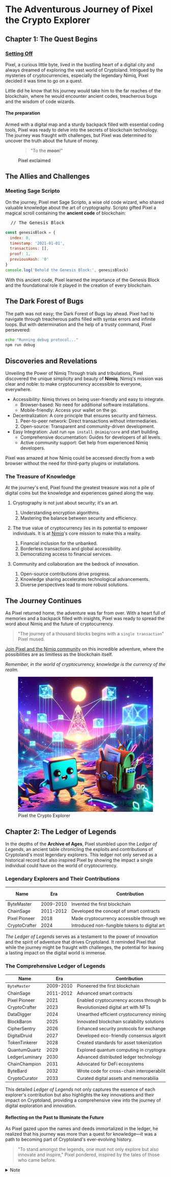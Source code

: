 # The Adventurous Journey of Pixel the Crypto Explorer

## Chapter 1: The Quest Begins

<h3 id="setting-off">
<a href="#setting-off" aria-hidden="true" class="header-anchor">
Setting Off
</a>
</h3>

Pixel, a curious little byte, lived in the bustling heart of a digital city and always dreamed of exploring the vast world of Cryptoland. Intrigued by the mysteries of cryptocurrencies, especially the legendary Nimiq, Pixel decided it was time to go on a quest.

Little did he know that his journey would take him to the far reaches of the blockchain, where he would encounter ancient codes, treacherous bugs and the wisdom of code wizards.

<h4 id="the-preparation" tabindex="-1">The preparation <a href="#the-preparation">&ZeroWidthSpace;</a></h4>

Armed with a digital map and a sturdy backpack filled with essential coding tools, Pixel was ready to delve into the secrets of blockchain technology. The journey was fraught with challenges, but Pixel was determined to uncover the truth about the future of money.

<figure>

> "To the **moon**!"

<figcaption>Pixel exclaimed</figcaption>
</figure>

## The Allies and Challenges

### Meeting Sage Scripto

On the journey, Pixel met Sage Scripto, a wise old code wizard, who shared valuable knowledge about the art of cryptography. Scripto gifted Pixel a magical scroll containing the **ancient code** of blockchain:

<pre>
  <span>// The Genesis Block</span>
</pre>

```javascript
const genesisBlock = {
  index: 0,
  timestamp: '2021-01-01',
  transactions: [],
  proof: 1,
  previousHash: '0'
}
console.log('Behold the Genesis Block:', genesisBlock)
```

With this ancient code, Pixel learned the importance of the Genesis Block and the foundational role it played in the creation of every blockchain.

## The Dark Forest of Bugs

The path was not easy; the Dark Forest of Bugs lay ahead. Pixel had to navigate through treacherous paths filled with syntax errors and infinite loops. But with determination and the help of a trusty command, Pixel persevered:

```bash
echo "Running debug protocol..."
npm run debug
```

## Discoveries and Revelations

Unveiling the Power of Nimiq
Through trials and tribulations, Pixel discovered the unique simplicity and beauty of **Nimiq**. Nimiq's mission was clear and noble: to make cryptocurrency accessible to everyone, everywhere.

- Accessibility: Nimiq thrives on being user-friendly and easy to integrate.
  - Browser-based: No need for additional software installations.
  - Mobile-friendly: Access your wallet on the go.
- Decentralization: A core principle that ensures security and fairness.
  1. Peer-to-peer network: Direct transactions without intermediaries.
  2. Open-source: Transparent and community-driven development.
- Easy Integration: Just run `npm install @nimiq/core` and start building.
  - Comprehensive documentation: Guides for developers of all levels.
  - Active community support: Get help from experienced Nimiq developers.

Pixel was amazed at how Nimiq could be accessed directly from a web browser without the need for third-party plugins or installations.

### The Treasure of Knowledge

At the journey's end, Pixel found the greatest treasure was not a pile of digital coins but the knowledge and experiences gained along the way.

1. Cryptography is not just about security; it's an art.

   1. Understanding encryption algorithms.
   2. Mastering the balance between security and efficiency.

2. The true value of cryptocurrency lies in its potential to empower individuals. It is at [Nimiq](https://nimiq.com/)'s core mission to make this a reality.
   1. Financial inclusion for the unbanked.
   2. Borderless transactions and global accessibility.
   3. Democratizing access to financial services.
3. Community and collaboration are the bedrock of innovation.
   1. Open-source contributions drive progress.
   2. Knowledge sharing accelerates technological advancements.
   3. Diverse perspectives lead to more robust solutions.

## The Journey Continues

As Pixel returned home, the adventure was far from over. With a heart full of memories and a backpack filled with insights, Pixel was ready to spread the word about Nimiq and the future of cryptocurrency.

> "The journey of a thousand blocks begins with a `single transaction`" Pixel mused.

[Join Pixel and the Nimiq community](https://nimiq.com/) on this incredible adventure, where the possibilities are as limitless as the blockchain itself.

_Remember, in the world of cryptocurrency, knowledge is the currency of the realm._

<figure>
<img src="../assets/scripto.webp" alt="Pixel the Crypto Explorer" />
<figcaption>Pixel the Crypto Explorer</figcaption>
</figure>

## Chapter 2: The Ledger of Legends

In the depths of the **Archive of Ages**, Pixel stumbled upon the _Ledger of Legends_, an ancient table chronicling the exploits and contributions of Cryptoland's most legendary explorers. This ledger not only served as a historical record but also inspired Pixel by showing the impact a single individual could have on the world of cryptocurrency.

### Legendary Explorers and Their Contributions

| Name          | Era       | Contribution                                        | Legacy Token |
| ------------- | --------- | --------------------------------------------------- | ------------ |
| ByteMaster    | 2009-2010 | Invented the first blockchain                       | `BTC`        |
| ChainSage     | 2011-2012 | Developed the concept of smart contracts            | `ETH`        |
| Pixel Pioneer | 2018      | Made cryptocurrency accessible through web browsers | `NIMIQ`      |
| CryptoCrafter | 2024      | Introduced non-fungible tokens to digital art       | `ARTCOIN`    |

_The Ledger of Legends_ serves as a testament to the power of innovation and the spirit of adventure that drives Cryptoland. It reminded Pixel that while the journey might be fraught with challenges, the potential for leaving a lasting impact on the digital world is immense.

### The Comprehensive Ledger of Legends

| Name           | Era       | Contribution                                   | Key Innovation                  | Impact                                                          |
| -------------- | --------- | ---------------------------------------------- | ------------------------------- | --------------------------------------------------------------- |
| `ByteMaster`   | 2009-2010 | Pioneered the first blockchain                 | Blockchain technology           | Laid the foundation for cryptocurrencies                        |
| ChainSage      | 2011-2012 | Advanced smart contracts                       | Smart contract framework        | Enabled complex decentralized applications                      |
| Pixel Pioneer  | 2021      | Enabled cryptocurrency access through browsers | Web-based cryptocurrency access | Made cryptocurrencies accessible to a wider audience            |
| CryptoCrafter  | 2023      | Revolutionized digital art with NFTs           | Non-fungible tokens (NFTs)      | Opened new markets for digital art and collectibles             |
| DataDigger     | 2024      | Unearthed efficient cryptocurrency mining      | Sustainable mining methods      | Reduced the environmental impact of mining                      |
| BlockBaron     | 2025      | Innovated blockchain scalability solutions     | Scalability protocols           | Enhanced transaction speed and volume capacity                  |
| CipherSentry   | 2026      | Enhanced security protocols for exchanges      | Advanced encryption methods     | Improved the security and trust in cryptocurrency transactions  |
| DigitalDruid   | 2027      | Developed eco-friendly consensus algorithms    | Green consensus mechanisms      | Mitigated the environmental impact of blockchain technology     |
| TokenTinkerer  | 2028      | Created standards for asset tokenization       | Tokenization standards          | Facilitated the digital representation of real-world assets     |
| QuantumQuartz  | 2029      | Explored quantum computing in cryptography     | Quantum-resistant algorithms    | Prepared Cryptoland for the advent of quantum computing         |
| LedgerLuminary | 2030      | Advanced distributed ledger technology         | Distributed ledger innovations  | Expanded the applications of blockchain beyond cryptocurrencies |
| ChainChampion  | 2031      | Advocated for DeFi ecosystems                  | Decentralized finance models    | Promoted financial inclusion and innovation                     |
| ByteBard       | 2032      | Wrote code for cross-chain interoperability    | Cross-chain technology          | Enabled seamless transactions across different blockchains      |
| CryptoCurator  | 2033      | Curated digital assets and memorabilia         | Digital asset curation          | Preserved the heritage and culture of Cryptoland                |

This detailed _Ledger of Legends_ not only captures the essence of each explorer's contribution but also highlights the key innovations and their impact on Cryptoland, providing a comprehensive view into the journey of digital exploration and innovation.

#### Reflecting on the Past to Illuminate the Future

As Pixel gazed upon the names and deeds immortalized in the ledger, he realized that his journey was more than a quest for knowledge—it was a path to becoming part of Cryptoland's ever-evolving history.

> "To stand amongst the legends, one must not only explore but also innovate and inspire," Pixel pondered, inspired by the tales of those who came before.

<details>

<summary>Note</summary>

The Ledger of Legends serves as a testament to the power of innovation and the spirit of adventure that drives Cryptoland. It reminded Pixel that while the journey might be fraught with challenges, the potential for leaving a lasting impact on the digital world is immense.

</details>

<style>
  /* Just for demo purposes */
table {
   td {
     white-space: nowrap;
   }
}
</style>
